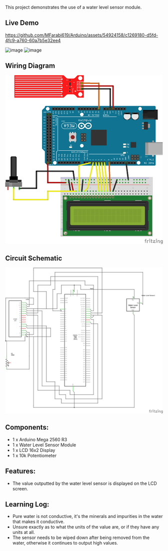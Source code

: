 This project demonstrates the use of a water level sensor module.

## Live Demo
[comment]: # (insert video in the next line)


https://github.com/MFarabi619/Arduino/assets/54924158/c1269180-d5fd-4fc9-a760-60a7b5e32ee4


![image](https://github.com/MFarabi619/Arduino/assets/54924158/32a12a8f-6fca-42c3-9223-7579d6d16e7b)
![image](https://github.com/MFarabi619/Arduino/assets/54924158/e4c22ecf-33fd-4ca5-a676-5230be694979)


## Wiring Diagram
![Image of Circuit](https://github.com/MFarabi619/Arduino/blob/main/Water%20Level%20Sensor/Water%20Level%20Sensor%20Wiring%20Diagram.png?raw=true)

## Circuit Schematic
![image](https://github.com/MFarabi619/Arduino/blob/main/Water%20Level%20Sensor/Water%20Level%20Sensor%20Circuit%20Schematic.png?raw=true)

## Components:
- 1 x Arduino Mega 2560 R3
- 1 x Water Level Sensor Module
- 1 x LCD 16x2 Display
- 1 x 10k Potentiometer

## Features:
- The value outputted by the water level sensor is displayed on the LCD screen.

## Learning Log:
- Pure water is not conductive, it's the minerals and impurities in the water that makes it conductive.
- Unsure exactly as to what the units of the value are, or if they have any units at all. 
- The sensor needs to be wiped down after being removed from the water, otherwise it continues to output high values.
